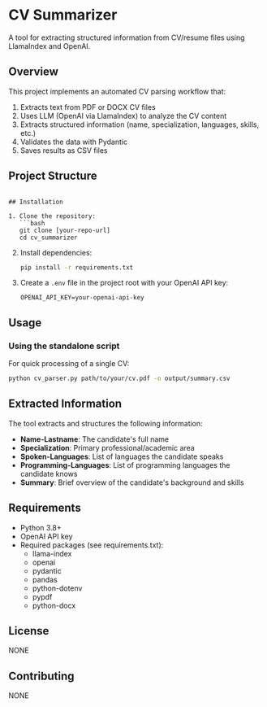 # CV Summarizer

A tool for extracting structured information from CV/resume files using LlamaIndex and OpenAI.

## Overview

This project implements an automated CV parsing workflow that:
1. Extracts text from PDF or DOCX CV files
2. Uses LLM (OpenAI via LlamaIndex) to analyze the CV content
3. Extracts structured information (name, specialization, languages, skills, etc.)
4. Validates the data with Pydantic
5. Saves results as CSV files

## Project Structure

```

## Installation

1. Clone the repository:
   ```bash
   git clone [your-repo-url]
   cd cv_summarizer
   ```

2. Install dependencies:
   ```bash
   pip install -r requirements.txt
   ```

3. Create a `.env` file in the project root with your OpenAI API key:
   ```
   OPENAI_API_KEY=your-openai-api-key
   ```

## Usage

### Using the standalone script

For quick processing of a single CV:

```bash
python cv_parser.py path/to/your/cv.pdf -o output/summary.csv
```

## Extracted Information

The tool extracts and structures the following information:

- **Name-Lastname**: The candidate's full name
- **Specialization**: Primary professional/academic area
- **Spoken-Languages**: List of languages the candidate speaks
- **Programming-Languages**: List of programming languages the candidate knows
- **Summary**: Brief overview of the candidate's background and skills

## Requirements

- Python 3.8+
- OpenAI API key
- Required packages (see requirements.txt):
  - llama-index
  - openai
  - pydantic
  - pandas
  - python-dotenv
  - pypdf
  - python-docx

## License

NONE

## Contributing

NONE